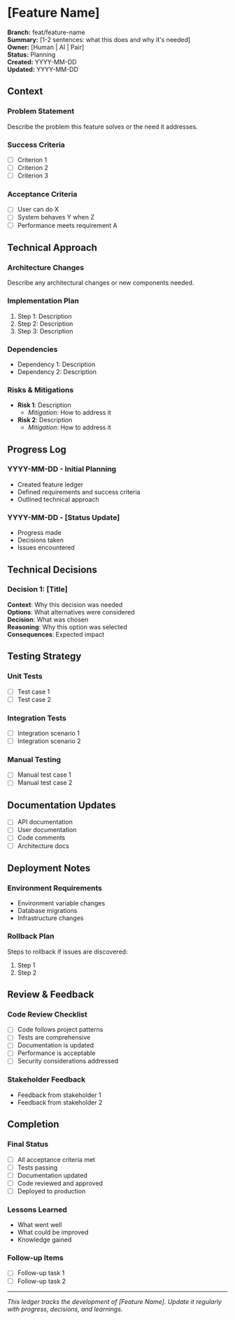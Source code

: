 # [Feature Name]

**Branch:** feat/feature-name  
**Summary:** [1-2 sentences: what this does and why it's needed]  
**Owner:** [Human | AI | Pair]  
**Status:** Planning  
**Created:** YYYY-MM-DD  
**Updated:** YYYY-MM-DD

## Context

### Problem Statement
Describe the problem this feature solves or the need it addresses.

### Success Criteria
- [ ] Criterion 1
- [ ] Criterion 2
- [ ] Criterion 3

### Acceptance Criteria
- [ ] User can do X
- [ ] System behaves Y when Z
- [ ] Performance meets requirement A

## Technical Approach

### Architecture Changes
Describe any architectural changes or new components needed.

### Implementation Plan
1. Step 1: Description
2. Step 2: Description
3. Step 3: Description

### Dependencies
- Dependency 1: Description
- Dependency 2: Description

### Risks & Mitigations
- **Risk 1**: Description
  - *Mitigation*: How to address it
- **Risk 2**: Description
  - *Mitigation*: How to address it

## Progress Log

### YYYY-MM-DD - Initial Planning
- Created feature ledger
- Defined requirements and success criteria
- Outlined technical approach

### YYYY-MM-DD - [Status Update]
- Progress made
- Decisions taken
- Issues encountered

## Technical Decisions

### Decision 1: [Title]
**Context**: Why this decision was needed  
**Options**: What alternatives were considered  
**Decision**: What was chosen  
**Reasoning**: Why this option was selected  
**Consequences**: Expected impact

## Testing Strategy

### Unit Tests
- [ ] Test case 1
- [ ] Test case 2

### Integration Tests
- [ ] Integration scenario 1
- [ ] Integration scenario 2

### Manual Testing
- [ ] Manual test case 1
- [ ] Manual test case 2

## Documentation Updates

- [ ] API documentation
- [ ] User documentation
- [ ] Code comments
- [ ] Architecture docs

## Deployment Notes

### Environment Requirements
- Environment variable changes
- Database migrations
- Infrastructure changes

### Rollback Plan
Steps to rollback if issues are discovered:
1. Step 1
2. Step 2

## Review & Feedback

### Code Review Checklist
- [ ] Code follows project patterns
- [ ] Tests are comprehensive
- [ ] Documentation is updated
- [ ] Performance is acceptable
- [ ] Security considerations addressed

### Stakeholder Feedback
- Feedback from stakeholder 1
- Feedback from stakeholder 2

## Completion

### Final Status
- [ ] All acceptance criteria met
- [ ] Tests passing
- [ ] Documentation updated
- [ ] Code reviewed and approved
- [ ] Deployed to production

### Lessons Learned
- What went well
- What could be improved
- Knowledge gained

### Follow-up Items
- [ ] Follow-up task 1
- [ ] Follow-up task 2

---

*This ledger tracks the development of [Feature Name]. Update it regularly with progress, decisions, and learnings.*
